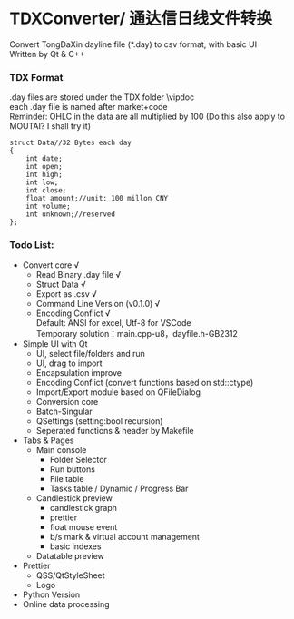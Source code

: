 # TDXConverter/ 通达信日线文件转换
Convert TongDaXin dayline file (\*.day) to csv format, with basic UI  
Written by Qt & C++  

### TDX Format
.day files are stored under the TDX folder \vipdoc  
each .day file is named after market+code  
Reminder: OHLC in the data are all multiplied by 100 (Do this also apply to MOUTAI? I shall try it)  
```
struct Data//32 Bytes each day
{
    int date;
    int open;
    int high;
    int low;
    int close;
    float amount;//unit: 100 millon CNY
    int volume;
    int unknown;//reserved
};
```
### Todo List: 
- Convert core √  
  - Read Binary .day file √ 
  - Struct Data √ 
  - Export as .csv  √  
  - Command Line Version (v0.1.0) √
  - Encoding Conflict √  
  Default: ANSI for excel, Utf-8 for VSCode  
  Temporary solution：main.cpp-u8，dayfile.h-GB2312
- Simple UI with Qt  
  - UI, select file/folders and run
  - UI, drag to import
  - Encapsulation improve
  - Encoding Conflict (convert functions based on std::ctype)
  - Import/Export module based on QFileDialog
  - Conversion core 
  - Batch-Singular
  - QSettings (setting:bool recursion)
  - Seperated functions & header by Makefile
- Tabs & Pages
  - Main console
    - Folder Selector
    - Run buttons
    - File table
    - Tasks table / Dynamic / Progress Bar
  - Candlestick preview
    - candlestick graph
    - prettier
    - float mouse event
    - b/s mark & virtual account management
    - basic indexes
  - Datatable preview
- Prettier
  - QSS/QtStyleSheet
  - Logo
- Python Version
- Online data processing

